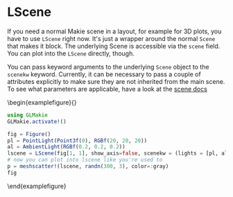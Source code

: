 

# LScene

If you need a normal Makie scene in a layout, for example for 3D plots, you have
to use `LScene` right now. It's just a wrapper around the normal `Scene` that
makes it block. The underlying Scene is accessible via the `scene` field.
You can plot into the `LScene` directly, though.

You can pass keyword arguments to the underlying `Scene` object to the `scenekw` keyword.
Currently, it can be necessary to pass a couple of attributes explicitly to make sure they are not inherited from the main scene.
To see what parameters are applicable, have a look at the [scene docs](/documentation/scenes)

\begin{examplefigure}{}
```julia
using GLMakie
GLMakie.activate!()

fig = Figure()
pl = PointLight(Point3f(0), RGBf(20, 20, 20))
al = AmbientLight(RGBf(0.2, 0.2, 0.2))
lscene = LScene(fig[1, 1], show_axis=false, scenekw = (lights = [pl, al], backgroundcolor=:black, clear=true))
# now you can plot into lscene like you're used to
p = meshscatter!(lscene, randn(300, 3), color=:gray)
fig
```
\end{examplefigure}
